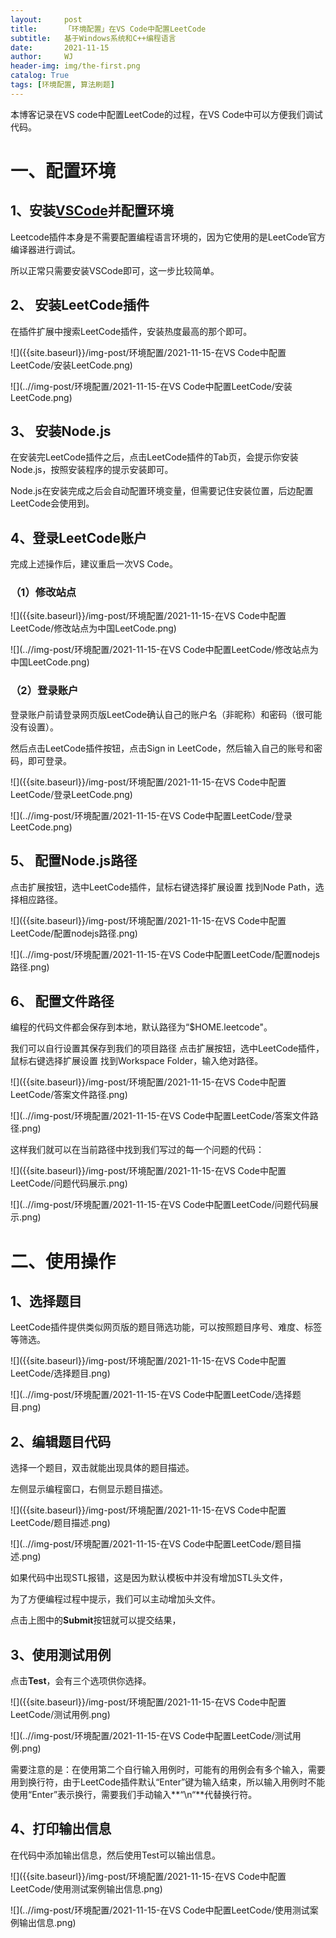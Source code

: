 ```yaml
---
layout:     post
title:      「环境配置」在VS Code中配置LeetCode
subtitle:   基于Windows系统和C++编程语言
date:       2021-11-15
author:     WJ
header-img: img/the-first.png
catalog: True
tags: [环境配置, 算法刷题]
---
```


本博客记录在VS code中配置LeetCode的过程，在VS Code中可以方便我们调试代码。

# 一、配置环境

## 1、安装[VSCode](https://so.csdn.net/so/search?from=pc_blog_highlight&q=VSCode)并配置环境

Leetcode插件本身是不需要配置编程语言环境的，因为它使用的是LeetCode官方编译器进行调试。


所以正常只需要安装VSCode即可，这一步比较简单。

## 2、 安装LeetCode插件

在插件扩展中搜索LeetCode插件，安装热度最高的那个即可。

![]({{site.baseurl}}/img-post/环境配置/2021-11-15-在VS Code中配置LeetCode/安装LeetCode.png)

![](..//img-post/环境配置/2021-11-15-在VS Code中配置LeetCode/安装LeetCode.png)



## 3、 安装Node.js

在安装完LeetCode插件之后，点击LeetCode插件的Tab页，会提示你安装Node.js，按照安装程序的提示安装即可。

Node.js在安装完成之后会自动配置环境变量，但需要记住安装位置，后边配置LeetCode会使用到。

## 4、登录LeetCode账户

完成上述操作后，建议重启一次VS Code。

### （1）修改站点

![]({{site.baseurl}}/img-post/环境配置/2021-11-15-在VS Code中配置LeetCode/修改站点为中国LeetCode.png)

![](..//img-post/环境配置/2021-11-15-在VS Code中配置LeetCode/修改站点为中国LeetCode.png)

### （2）登录账户

登录账户前请登录网页版LeetCode确认自己的账户名（非昵称）和密码（很可能没有设置）。

然后点击LeetCode插件按钮，点击Sign in LeetCode，然后输入自己的账号和密码，即可登录。

![]({{site.baseurl}}/img-post/环境配置/2021-11-15-在VS Code中配置LeetCode/登录LeetCode.png)

![](..//img-post/环境配置/2021-11-15-在VS Code中配置LeetCode/登录LeetCode.png)

## 5、 配置Node.js路径

点击扩展按钮，选中LeetCode插件，鼠标右键选择扩展设置
找到Node Path，选择相应路径。

![]({{site.baseurl}}/img-post/环境配置/2021-11-15-在VS Code中配置LeetCode/配置nodejs路径.png)

![](..//img-post/环境配置/2021-11-15-在VS Code中配置LeetCode/配置nodejs路径.png)

## 6、 配置文件路径

编程的代码文件都会保存到本地，默认路径为“$HOME.leetcode"。

我们可以自行设置其保存到我们的项目路径
点击扩展按钮，选中LeetCode插件，鼠标右键选择扩展设置
找到Workspace Folder，输入绝对路径。

![]({{site.baseurl}}/img-post/环境配置/2021-11-15-在VS Code中配置LeetCode/答案文件路径.png)

![](..//img-post/环境配置/2021-11-15-在VS Code中配置LeetCode/答案文件路径.png)

这样我们就可以在当前路径中找到我们写过的每一个问题的代码：

![]({{site.baseurl}}/img-post/环境配置/2021-11-15-在VS Code中配置LeetCode/问题代码展示.png)

![](..//img-post/环境配置/2021-11-15-在VS Code中配置LeetCode/问题代码展示.png)

# 二、使用操作

## 1、选择题目

LeetCode插件提供类似网页版的题目筛选功能，可以按照题目序号、难度、标签等筛选。

![]({{site.baseurl}}/img-post/环境配置/2021-11-15-在VS Code中配置LeetCode/选择题目.png)

![](..//img-post/环境配置/2021-11-15-在VS Code中配置LeetCode/选择题目.png)

## 2、编辑题目代码

选择一个题目，双击就能出现具体的题目描述。

左侧显示编程窗口，右侧显示题目描述。

![]({{site.baseurl}}/img-post/环境配置/2021-11-15-在VS Code中配置LeetCode/题目描述.png)

![](..//img-post/环境配置/2021-11-15-在VS Code中配置LeetCode/题目描述.png)

如果代码中出现STL报错，这是因为默认模板中并没有增加STL头文件，

为了方便编程过程中提示，我们可以主动增加头文件。

点击上图中的**Submit**按钮就可以提交结果，

## 3、使用测试用例

点击**Test**，会有三个选项供你选择。

![]({{site.baseurl}}/img-post/环境配置/2021-11-15-在VS Code中配置LeetCode/测试用例.png)

![](..//img-post/环境配置/2021-11-15-在VS Code中配置LeetCode/测试用例.png)

需要注意的是：在使用第二个自行输入用例时，可能有的用例会有多个输入，需要用到换行符，由于LeetCode插件默认“Enter”键为输入结束，所以输入用例时不能使用“Enter”表示换行，需要我们手动输入**“\n“**代替换行符。

## 4、打印输出信息

在代码中添加输出信息，然后使用Test可以输出信息。

![]({{site.baseurl}}/img-post/环境配置/2021-11-15-在VS Code中配置LeetCode/使用测试案例输出信息.png)

![](..//img-post/环境配置/2021-11-15-在VS Code中配置LeetCode/使用测试案例输出信息.png)
